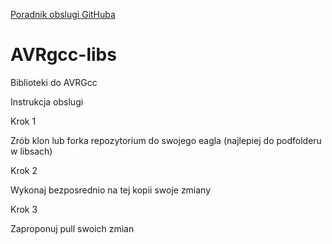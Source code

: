 [Poradnik obslugi GitHuba](http://forum.atnel.pl/topic3469.html "Dla tych, co jeszcze nie znaja potegi gita :)")

AVRgcc-libs
===========

Biblioteki do AVRGcc 


Instrukcja obslugi



Krok 1

Zrób klon lub forka repozytorium do swojego eagla (najlepiej do podfolderu w libsach)

Krok 2

Wykonaj bezposrednio na tej kopii swoje zmiany

Krok 3

Zaproponuj pull swoich zmian
